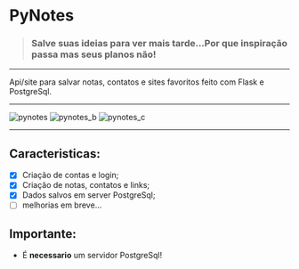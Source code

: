 # PyNotes
> ### Salve suas ideias para ver mais tarde...Por que inspiração passa mas seus planos não!
-------------------------

Api/site para salvar notas, contatos e sites favoritos feito com Flask e PostgreSql.

--------------------------
![pynotes](https://user-images.githubusercontent.com/12895974/204652311-804e3606-ffd9-40d1-84fd-463eadb23305.png)
![pynotes_b](https://user-images.githubusercontent.com/12895974/204652313-4c2ca159-d85a-4227-bf8f-a022b2474b0b.png)
![pynotes_c](https://user-images.githubusercontent.com/12895974/204652317-513ea75b-3ea0-44b1-a481-cacfa48a2ef9.png)

__________________________
## Caracteristicas:
- [x] Criação de contas e login;
- [x] Criação de notas, contatos e links;
- [x] Dados salvos em server PostgreSql;
- [ ] melhorias em breve...

## Importante:
- É __necessario__ um servidor PostgreSql!

